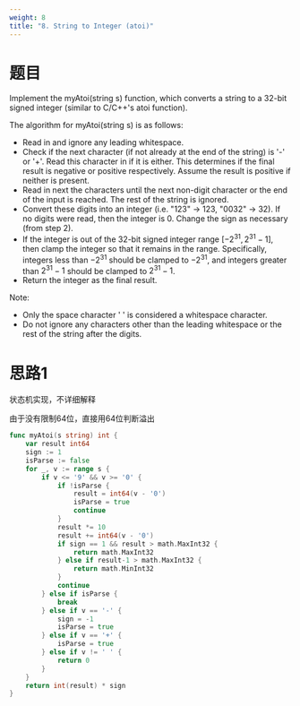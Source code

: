 ```yaml
---
weight: 8
title: "8. String to Integer (atoi)"
---
```


# 题目

Implement the myAtoi(string s) function, which converts a string to a 32-bit signed integer (similar to C/C++'s atoi function).

The algorithm for myAtoi(string s) is as follows:

- Read in and ignore any leading whitespace.
- Check if the next character (if not already at the end of the string) is '-' or '+'. Read this character in if it is either. This determines if the final result is negative or positive respectively. Assume the result is positive if neither is present.
- Read in next the characters until the next non-digit character or the end of the input is reached. The rest of the string is ignored.
- Convert these digits into an integer (i.e. "123" -> 123, "0032" -> 32). If no digits were read, then the integer is 0. Change the sign as necessary (from step 2).
- If the integer is out of the 32-bit signed integer range $[-2^{31}, 2^{31} - 1]$, then clamp the integer so that it remains in the range. Specifically, integers less than $-2^{31}$ should be clamped to $-2^{31}$, and integers greater than $2^{31} - 1$ should be clamped to $2^{31} - 1$.
- Return the integer as the final result.

Note:

- Only the space character ' ' is considered a whitespace character.
- Do not ignore any characters other than the leading whitespace or the rest of the string after the digits.


# 思路1

状态机实现，不详细解释

由于没有限制64位，直接用64位判断溢出

```go
func myAtoi(s string) int {
	var result int64
	sign := 1
	isParse := false
	for _, v := range s {
		if v <= '9' && v >= '0' {
			if !isParse {
				result = int64(v - '0')
				isParse = true
				continue
			}
			result *= 10
			result += int64(v - '0')
			if sign == 1 && result > math.MaxInt32 {
				return math.MaxInt32
			} else if result-1 > math.MaxInt32 {
				return math.MinInt32
			}
			continue
		} else if isParse {
			break
		} else if v == '-' {
			sign = -1
			isParse = true
		} else if v == '+' {
			isParse = true
		} else if v != ' ' {
			return 0
		}
	}
	return int(result) * sign
}
```
